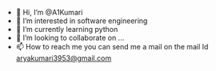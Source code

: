 - 👋 Hi, I’m @A1Kumari
- 👀 I’m interested in software engineering 
- 🌱 I’m currently learning python
- 💞️ I’m looking to collaborate on ...
- 📫 How to reach me 
     you can send me a mail on the mail Id aryakumari3953@gmail.com

<!---
A1Kumari/A1Kumari is a ✨ special ✨ repository because its `README.md` (this file) appears on your GitHub profile.
You can click the Preview link to take a look at your changes.
--->
